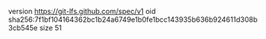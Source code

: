 version https://git-lfs.github.com/spec/v1
oid sha256:7f1bf104164362bc1b24a6749e1b0fe1bcc143935b636b924611d308b3cb545e
size 51
